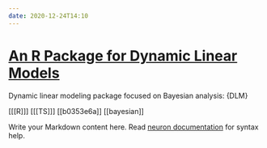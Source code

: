 ```yaml
---
date: 2020-12-24T14:10
---
```


# [An R Package for Dynamic Linear Models](https://www.jstatsoft.org/article/view/v036i12)

Dynamic linear modeling package focused on Bayesian analysis: {DLM}

[[[R]]]
[[[TS]]]
[[b0353e6a]]
[[bayesian]]

Write your Markdown content here. Read [neuron documentation](https://neuron.zettel.page/2011404.html) for syntax help.

